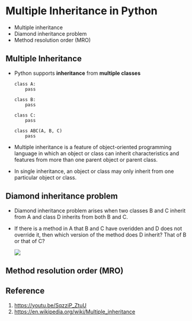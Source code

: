 # Multiple Inheritance in Python
- Multiple inheritance
- Diamond inheritance problem
- Method resolution order (MRO)

## Multiple Inheritance
- Python supports **inheritance** from **multiple classes**
    ```python3
    class A:
        pass

    class B:
        pass

    class C:
        pass

    class ABC(A, B, C)
        pass
    ```
- Multiple inheritance is a feature of object-oriented programming language in which an object or class can inherit characteristics and features from more than one parent object or parent class.

- In single inheritance, an object or class may only inherit from one particular object or class.

## Diamond inheritance problem
- Diamond inheritance problem arises when two classes B and C inherit from A and class D inherits from both B and C.
- If there is a method in A that B and C have overidden and D does not override it, then which version of the method does D inherit? That of B or that of C?

    ![](https://upload.wikimedia.org/wikipedia/commons/thumb/8/8e/Diamond_inheritance.svg/220px-Diamond_inheritance.svg.png)

## Method resolution order (MRO)


## Reference
1. https://youtu.be/SqzziP_ZtuU
2. https://en.wikipedia.org/wiki/Multiple_inheritance
